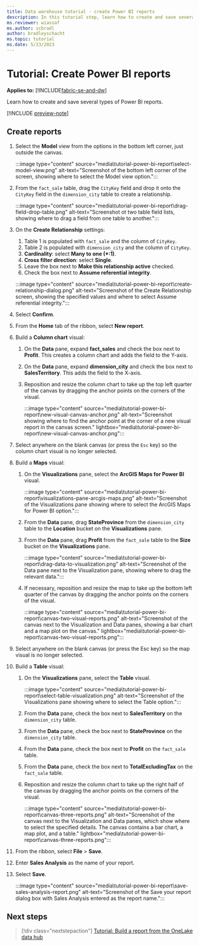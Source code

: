 ```yaml
---
title: Data warehouse tutorial - create Power BI reports
description: In this tutorial step, learn how to create and save several types of Power BI reports with the data you ingested in earlier tutorial steps.
ms.reviewer: wiassaf
ms.author: scbradl
author: bradleyschacht
ms.topic: tutorial
ms.date: 5/23/2023
---
```


# Tutorial: Create Power BI reports

**Applies to:** [!INCLUDE[fabric-se-and-dw](includes/applies-to-version/fabric-se-and-dw.md)]

Learn how to create and save several types of Power BI reports.

[!INCLUDE [preview-note](../includes/preview-note.md)]

## Create reports

1. Select the **Model** view from the options in the bottom left corner, just outside the canvas.

   :::image type="content" source="media\tutorial-power-bi-report\select-model-view.png" alt-text="Screenshot of the bottom left corner of the screen, showing where to select the Model view option.":::

1. From the `fact_sale` table, drag the `CityKey` field and drop it onto the `CityKey` field in the `dimension_city` table to create a relationship.

   :::image type="content" source="media\tutorial-power-bi-report\drag-field-drop-table.png" alt-text="Screenshot ot two table field lists, showing where to drag a field from one table to another.":::

1. On the **Create Relationship** settings:

   1. Table 1 is populated with `fact_sale` and the column of `CityKey`.
   1. Table 2 is populated with `dimension_city` and the column of `CityKey`.
   1. **Cardinality**: select **Many to one (\*:1)**.
   1. **Cross filter direction**: select **Single**.
   1. Leave the box next to **Make this relationship active** checked.
   1. Check the box next to **Assume referential integrity**.

   :::image type="content" source="media\tutorial-power-bi-report\create-relationship-dialog.png" alt-text="Screenshot of the Create Relationship screen, showing the specified values and where to select Assume referential integrity.":::

1. Select **Confirm**.

1. From the **Home** tab of the ribbon, select **New report**.

1. Build a **Column chart** visual:

   1. On the **Data** pane, expand **fact_sales** and check the box next to **Profit**. This creates a column chart and adds the field to the Y-axis.
   1. On the **Data** pane, expand **dimension_city** and check the box next to **SalesTerritory**. This adds the field to the X-axis.
   1. Reposition and resize the column chart to take up the top left quarter of the canvas by dragging the anchor points on the corners of the visual.

      :::image type="content" source="media\tutorial-power-bi-report\new-visual-canvas-anchor.png" alt-text="Screenshot showing where to find the anchor point at the corner of a new visual report in the canvas screen." lightbox="media\tutorial-power-bi-report\new-visual-canvas-anchor.png":::

1. Select anywhere on the blank canvas (or press the `Esc` key) so the column chart visual is no longer selected.

1. Build a **Maps** visual:

   1. On the **Visualizations** pane, select the **ArcGIS Maps for Power BI** visual.

      :::image type="content" source="media\tutorial-power-bi-report\visualizations-pane-arcgis-maps.png" alt-text="Screenshot of the Visualizations pane showing where to select the ArcGIS Maps for Power BI option.":::

   1. From the **Data** pane, drag **StateProvince** from the `dimension_city` table to the **Location** bucket on the **Visualizations** pane.
   1. From the **Data** pane, drag **Profit** from the `fact_sale` table to the **Size** bucket on the **Visualizations** pane.

      :::image type="content" source="media\tutorial-power-bi-report\drag-data-to-visualization.png" alt-text="Screenshot of the Data pane next to the Visualization pane, showing where to drag the relevant data.":::

   1. If necessary, reposition and resize the map to take up the bottom left quarter of the canvas by dragging the anchor points on the corners of the visual.

      :::image type="content" source="media\tutorial-power-bi-report\canvas-two-visual-reports.png" alt-text="Screenshot of the canvas next to the Visualization and Data panes, showing a bar chart and a map plot on the canvas." lightbox="media\tutorial-power-bi-report\canvas-two-visual-reports.png":::

1. Select anywhere on the blank canvas (or press the Esc key) so the map visual is no longer selected.

1. Build a **Table** visual:

   1. On the **Visualizations** pane, select the **Table** visual.

      :::image type="content" source="media\tutorial-power-bi-report\select-table-visualization.png" alt-text="Screenshot of the Visualizations pane showing where to select the Table option.":::

   1. From the **Data** pane, check the box next to **SalesTerritory** on the `dimension_city` table.
   1. From the **Data** pane, check the box next to **StateProvince** on the `dimension_city` table.
   1. From the **Data** pane, check the box next to **Profit** on the `fact_sale` table.
   1. From the **Data** pane, check the box next to **TotalExcludingTax** on the `fact_sale` table.
   1. Reposition and resize the column chart to take up the right half of the canvas by dragging the anchor points on the corners of the visual.

      :::image type="content" source="media\tutorial-power-bi-report\canvas-three-reports.png" alt-text="Screenshot of the canvas next to the Visualization and Data panes, which show where to select the specified details. The canvas contains a bar chart, a map plot, and a table." lightbox="media\tutorial-power-bi-report\canvas-three-reports.png":::

1. From the ribbon, select **File** > **Save**.

1. Enter **Sales Analysis** as the name of your report.

1. Select **Save**.

   :::image type="content" source="media\tutorial-power-bi-report\save-sales-analysis-report.png" alt-text="Screenshot of the Save your report dialog box with Sales Analysis entered as the report name.":::

## Next steps

> [!div class="nextstepaction"]
> [Tutorial: Build a report from the OneLake data hub](tutorial-build-report-onelake-data-hub.md)
